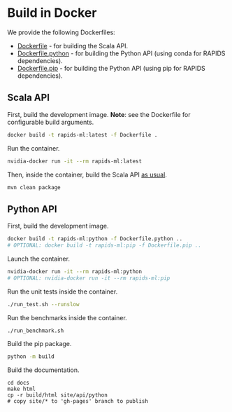 # Build in Docker

We provide the following Dockerfiles:
- [Dockerfile](./Dockerfile) - for building the Scala API.
- [Dockerfile.python](./Dockerfile.python) - for building the Python API (using conda for RAPIDS dependencies).
- [Dockerfile.pip](./Dockerfile.pip) - for building the Python API (using pip for RAPIDS dependencies).

## Scala API

First, build the development image.  **Note**: see the Dockerfile for configurable build arguments.
```bash
docker build -t rapids-ml:latest -f Dockerfile .
```

Run the container.
```bash
nvidia-docker run -it --rm rapids-ml:latest
```

Then, inside the container, build the Scala API [as usual](../README_scala.md#build-target-jar).
```bash
mvn clean package
```

## Python API

First, build the development image.
```bash
docker build -t rapids-ml:python -f Dockerfile.python ..
# OPTIONAL: docker build -t rapids-ml:pip -f Dockerfile.pip ..
```

Launch the container.
```bash
nvidia-docker run -it --rm rapids-ml:python
# OPTIONAL: nvidia-docker run -it --rm rapids-ml:pip
```
Run the unit tests inside the container.
```bash
./run_test.sh --runslow
```

Run the benchmarks inside the container.
```bash
./run_benchmark.sh
```

Build the pip package.
```bash
python -m build
```

Build the documentation.
```
cd docs
make html
cp -r build/html site/api/python
# copy site/* to 'gh-pages' branch to publish
```
